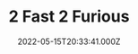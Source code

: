 ---
title: "2 Fast 2 Furious"
year: 2003
date: 2022-05-15T20:33:41.000Z
permalink: /almanac/movies/2022-05-15-2-fast-2-furious/index.html
link: https://letterboxd.com/rknightuk/film/2-fast-2-furious/2/
rating: 3
---